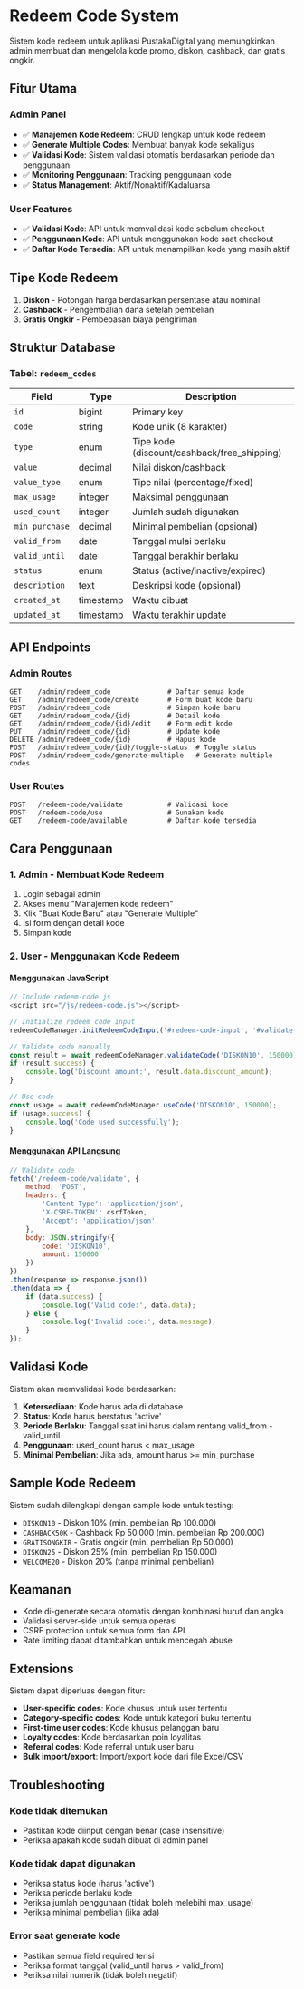 # Redeem Code System

Sistem kode redeem untuk aplikasi PustakaDigital yang memungkinkan admin membuat dan mengelola kode promo, diskon, cashback, dan gratis ongkir.

## Fitur Utama

### Admin Panel
- ✅ **Manajemen Kode Redeem**: CRUD lengkap untuk kode redeem
- ✅ **Generate Multiple Codes**: Membuat banyak kode sekaligus
- ✅ **Validasi Kode**: Sistem validasi otomatis berdasarkan periode dan penggunaan
- ✅ **Monitoring Penggunaan**: Tracking penggunaan kode
- ✅ **Status Management**: Aktif/Nonaktif/Kadaluarsa

### User Features
- ✅ **Validasi Kode**: API untuk memvalidasi kode sebelum checkout
- ✅ **Penggunaan Kode**: API untuk menggunakan kode saat checkout
- ✅ **Daftar Kode Tersedia**: API untuk menampilkan kode yang masih aktif

## Tipe Kode Redeem

1. **Diskon** - Potongan harga berdasarkan persentase atau nominal
2. **Cashback** - Pengembalian dana setelah pembelian
3. **Gratis Ongkir** - Pembebasan biaya pengiriman

## Struktur Database

### Tabel: `redeem_codes`

| Field | Type | Description |
|-------|------|-------------|
| `id` | bigint | Primary key |
| `code` | string | Kode unik (8 karakter) |
| `type` | enum | Tipe kode (discount/cashback/free_shipping) |
| `value` | decimal | Nilai diskon/cashback |
| `value_type` | enum | Tipe nilai (percentage/fixed) |
| `max_usage` | integer | Maksimal penggunaan |
| `used_count` | integer | Jumlah sudah digunakan |
| `min_purchase` | decimal | Minimal pembelian (opsional) |
| `valid_from` | date | Tanggal mulai berlaku |
| `valid_until` | date | Tanggal berakhir berlaku |
| `status` | enum | Status (active/inactive/expired) |
| `description` | text | Deskripsi kode (opsional) |
| `created_at` | timestamp | Waktu dibuat |
| `updated_at` | timestamp | Waktu terakhir update |

## API Endpoints

### Admin Routes
```
GET    /admin/redeem_code              # Daftar semua kode
GET    /admin/redeem_code/create       # Form buat kode baru
POST   /admin/redeem_code              # Simpan kode baru
GET    /admin/redeem_code/{id}         # Detail kode
GET    /admin/redeem_code/{id}/edit    # Form edit kode
PUT    /admin/redeem_code/{id}         # Update kode
DELETE /admin/redeem_code/{id}         # Hapus kode
POST   /admin/redeem_code/{id}/toggle-status  # Toggle status
POST   /admin/redeem_code/generate-multiple   # Generate multiple codes
```

### User Routes
```
POST   /redeem-code/validate           # Validasi kode
POST   /redeem-code/use                # Gunakan kode
GET    /redeem-code/available          # Daftar kode tersedia
```

## Cara Penggunaan

### 1. Admin - Membuat Kode Redeem

1. Login sebagai admin
2. Akses menu "Manajemen kode redeem"
3. Klik "Buat Kode Baru" atau "Generate Multiple"
4. Isi form dengan detail kode
5. Simpan kode

### 2. User - Menggunakan Kode Redeem

#### Menggunakan JavaScript
```javascript
// Include redeem-code.js
<script src="/js/redeem-code.js"></script>

// Initialize redeem code input
redeemCodeManager.initRedeemCodeInput('#redeem-code-input', '#validate-button', 150000);

// Validate code manually
const result = await redeemCodeManager.validateCode('DISKON10', 150000);
if (result.success) {
    console.log('Discount amount:', result.data.discount_amount);
}

// Use code
const usage = await redeemCodeManager.useCode('DISKON10', 150000);
if (usage.success) {
    console.log('Code used successfully');
}
```

#### Menggunakan API Langsung
```javascript
// Validate code
fetch('/redeem-code/validate', {
    method: 'POST',
    headers: {
        'Content-Type': 'application/json',
        'X-CSRF-TOKEN': csrfToken,
        'Accept': 'application/json'
    },
    body: JSON.stringify({
        code: 'DISKON10',
        amount: 150000
    })
})
.then(response => response.json())
.then(data => {
    if (data.success) {
        console.log('Valid code:', data.data);
    } else {
        console.log('Invalid code:', data.message);
    }
});
```

## Validasi Kode

Sistem akan memvalidasi kode berdasarkan:

1. **Ketersediaan**: Kode harus ada di database
2. **Status**: Kode harus berstatus 'active'
3. **Periode Berlaku**: Tanggal saat ini harus dalam rentang valid_from - valid_until
4. **Penggunaan**: used_count harus < max_usage
5. **Minimal Pembelian**: Jika ada, amount harus >= min_purchase

## Sample Kode Redeem

Sistem sudah dilengkapi dengan sample kode untuk testing:

- `DISKON10` - Diskon 10% (min. pembelian Rp 100.000)
- `CASHBACK50K` - Cashback Rp 50.000 (min. pembelian Rp 200.000)
- `GRATISONGKIR` - Gratis ongkir (min. pembelian Rp 50.000)
- `DISKON25` - Diskon 25% (min. pembelian Rp 150.000)
- `WELCOME20` - Diskon 20% (tanpa minimal pembelian)

## Keamanan

- Kode di-generate secara otomatis dengan kombinasi huruf dan angka
- Validasi server-side untuk semua operasi
- CSRF protection untuk semua form dan API
- Rate limiting dapat ditambahkan untuk mencegah abuse

## Extensions

Sistem dapat diperluas dengan fitur:

- **User-specific codes**: Kode khusus untuk user tertentu
- **Category-specific codes**: Kode untuk kategori buku tertentu
- **First-time user codes**: Kode khusus pelanggan baru
- **Loyalty codes**: Kode berdasarkan poin loyalitas
- **Referral codes**: Kode referral untuk user baru
- **Bulk import/export**: Import/export kode dari file Excel/CSV

## Troubleshooting

### Kode tidak ditemukan
- Pastikan kode diinput dengan benar (case insensitive)
- Periksa apakah kode sudah dibuat di admin panel

### Kode tidak dapat digunakan
- Periksa status kode (harus 'active')
- Periksa periode berlaku kode
- Periksa jumlah penggunaan (tidak boleh melebihi max_usage)
- Periksa minimal pembelian (jika ada)

### Error saat generate kode
- Pastikan semua field required terisi
- Periksa format tanggal (valid_until harus > valid_from)
- Periksa nilai numerik (tidak boleh negatif) 